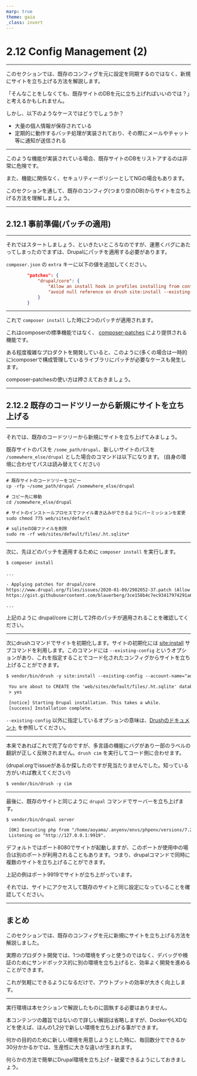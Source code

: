 ```yaml
---
marp: true
theme: gaia
_class: invert
---
```


<!-- _class: lead -->
# 2.12 Config Management (2)

---

このセクションでは、既存のコンフィグを元に設定を同期するのではなく、新規にサイトを立ち上げる方法を解説します。

「そんなことをしなくても、既存サイトのDBを元に立ち上げればいいのでは？」と考えるかもしれません。

しかし、以下のようなケースではどうでしょうか？

- 大量の個人情報が保存されている
- 定期的に動作するバッチ処理が実装されており、その際にメールやチャット等に通知が送信される

---

このような機能が実装されている場合、既存サイトのDBをリストアするのは非常に危険です。

また、機能に関係なく、セキュリティーポリシーとしてNGの場合もあります。

このセクションを通して、既存のコンフィグ(つまり空のDB)からサイトを立ち上げる方法を理解しましょう。

---

<!-- _class: lead -->
## 2.12.1 事前準備(パッチの適用)

---

それではスタートしましょう、といきたいところなのですが、運悪くバグにあたってしまったのでまずは、Drupalにパッチを適用する必要があります。

`composer.json` の `extra` キーに以下の値を追加してください。

```json
        "patches": {
            "drupal/core": {
                "Allow an install hook in profiles installing from configuration": "https://www.drupal.org/files/issues/2020-01-09/2982052-37.patch",
                "avoid null reference on drush site:install --existing-config": "https://gist.githubusercontent.com/blauerberg/3ce158b4c7ec93417974291a68f99aa1/raw/46df1a6da1473477009fcfbb261e7a3a3da2fd3c/gistfile1.txt"
            }
        }
```

---

これで `composer install` した時に2つのパッチが適用されます。

これはcomposerの標準機能ではなく、 [composer-patches](https://github.com/cweagans/composer-patches) により提供される機能です。

ある程度複雑なプロダクトを開発していると、このように(多くの場合は一時的に)composerで構成管理しているライブラリにパッチが必要なケースも発生します。

composer-patchesの使い方は押さえておきましょう。

---

<!-- _class: lead -->
## 2.12.2 既存のコードツリーから新規にサイトを立ち上げる

---

それでは、既存のコードツリーから新規にサイトを立ち上げてみましょう。

既存サイトのパスを `/some_path/drupal`、新しいサイトのパスを `/somewhere_else/drupal` とした場合のコマンドは以下になります。
(自身の環境に合わせてパスは読み替えてください)

---

```txt
# 既存サイトのコードツリーをコピー
cp -rfp ~/some_path/drupal /somewhere_else/drupal

# コピー先に移動
cd /somewhere_else/drupal

# サイトのインストールプロセスでファイル書き込みができるようにパーミッションを変更
sudo chmod 775 web/sites/default

# sqliteのDBファイルを削除
sudo rm -rf web/sites/default/files/.ht.sqlite*
```

---

次に、先ほどのパッチを適用するために `composer install` を実行します。

```txt
$ composer install
 
...

- Applying patches for drupal/core
https://www.drupal.org/files/issues/2020-01-09/2982052-37.patch (Allow an install hook in profiles installing from configuration)
https://gist.githubusercontent.com/blauerberg/3ce158b4c7ec93417974291a68f99aa1/raw/46df1a6da1473477009fcfbb261e7a3a3da2fd3c/gistfile1.txt (avoid null reference on drush site:install --existing-config)

...
```

上記のように drupal/core に対して2件のパッチが適用されることを確認してください。　

---

次にdrushコマンドでサイトを初期化します。サイトの初期化には [site:install](https://drushcommands.com/drush-9x/site/site:install/) サブコマンドを利用します。このコマンドには `--existing-config` というオプションがあり、これを指定することでコード化されたコンフィグからサイトを立ち上げることができます。

```txt
$ vendor/bin/drush -y site:install --existing-config --account-name="admin" --account-pass="admin" --db-url=sqlite://web/sites/default/files/.ht.sqlite

 You are about to CREATE the 'web/sites/default/files/.ht.sqlite' database. Do you want to continue? (yes/no) [yes]:
 > yes

 [notice] Starting Drupal installation. This takes a while.
 [success] Installation complete.
```

`--existing-config` 以外に指定しているオプションの意味は、[Drushのドキュメント](https://drushcommands.com/drush-9x/site/site:install/) を参照してください。　

---

本来であればこれで完了なのですが、多言語の機能にバグがあり一部のラベルの翻訳が正しく反映されません。`drush cim` を実行してコード側に合わせます。

(drupal.orgでissueがあるか探したのですが見当たりませんでした。知っている方がいれば教えてください!)

```txt
$ vendor/bin/drush -y cim
```

---

最後に、既存のサイトと同じように `drupal` コマンドでサーバーを立ち上げます。

```txt
$ vendor/bin/drupal server

 [OK] Executing php from "/home/aoyama/.anyenv/envs/phpenv/versions/7.2.22/bin/php".                                    
 Listening on "http://127.0.0.1:9919".                                                        
```

デフォルトではポート8080でサイトが起動しますが、このポートが使用中の場合は別のポートが利用されることもあります。つまり、drupalコマンドで同時に複数のサイトを立ち上げることができます。

上記の例はポート9919でサイトが立ち上がっています。

それでは、サイトにアクセスして既存のサイトと同じ設定になっていることを確認してください。

---

## まとめ

このセクションでは、既存のコンフィグを元に新規にサイトを立ち上げる方法を解説しました。

実際のプロダクト開発では、1つの環境をずっと使うのではなく、デバッグや検証のためにサンドボックス的に別の環境を立ち上げると、効率よく開発を進めることができます。

これが気軽にできるようになるだけで、アウトプットの効率が大きく向上します。

---

実行環境は本セクションで解説したものに固執する必要はありません。

本コンテンツの趣旨ではないので詳しい解説は省略しますが、DockerやLXDなどを使えば、ほんの1,2分で新しい環境を立ち上げる事ができます。

何かの目的のために新しい環境を用意しようとした時に、毎回数分でできるか30分かかるかでは、生産性に大きな違いが生まれます。

何らかの方法で簡単にDrupal環境を立ち上げ・破棄できるようにしておきましょう。
